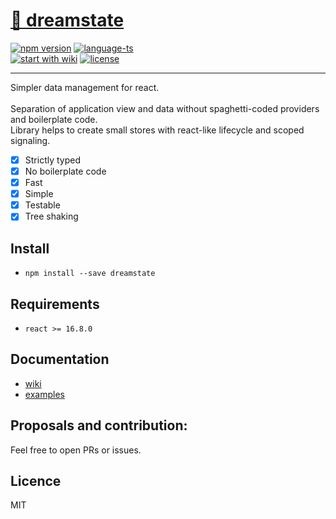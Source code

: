 # <a href='https://www.npmjs.com/package/dreamstate'> 🎸 dreamstate </a>

[![npm version](https://img.shields.io/npm/v/dreamstate.svg?style=flat-square)](https://www.npmjs.com/package/dreamstate)
[![language-ts](https://img.shields.io/badge/language-typescript-blue.svg?style=flat)](https://github.com/Neloreck/dreamstate/search?l=typescript)
<br/>
[![start with wiki](https://img.shields.io/badge/docs-wiki-blue.svg?style=flat)](https://github.com/Neloreck/dreamstate/wiki)
[![license](https://img.shields.io/badge/license-MIT-blue.svg?style=flat)](https://github.com/Neloreck/dreamstate/blob/master/LICENSE)
<hr/>

Simpler data management for react. <br/>
<br/>
Separation of application view and data without spaghetti-coded providers and boilerplate code. <br/>
Library helps to create small stores with react-like lifecycle and scoped signaling. <br/>

 - [x] Strictly typed
 - [x] No boilerplate code
 - [x] Fast 
 - [x] Simple 
 - [x] Testable
 - [x] Tree shaking

## Install
- `npm install --save dreamstate`

## Requirements
- `react >= 16.8.0`

## Documentation
 - [wiki](https://github.com/Neloreck/dreamstate/wiki/Home)
 - [examples](https://github.com/Neloreck/dreamstate/tree/master/examples)
  
## Proposals and contribution:
Feel free to open PRs or issues. <br/>

## Licence
MIT
